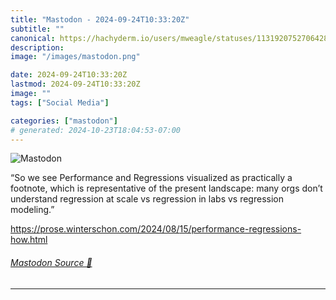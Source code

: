 ```yaml
---
title: "Mastodon - 2024-09-24T10:33:20Z"
subtitle: ""
canonical: https://hachyderm.io/users/mweagle/statuses/113192075270642877
description:
image: "/images/mastodon.png"

date: 2024-09-24T10:33:20Z
lastmod: 2024-09-24T10:33:20Z
image: ""
tags: ["Social Media"]

categories: ["mastodon"]
# generated: 2024-10-23T18:04:53-07:00
---
```

![Mastodon](/images/mastodon.png)

<p>“So we see Performance and Regressions visualized as practically a footnote, which is representative of the present landscape: many orgs don’t understand regression at scale vs regression in labs vs regression modeling.”</p><p><a href="https://prose.winterschon.com/2024/08/15/performance-regressions-how.html" target="_blank" rel="nofollow noopener noreferrer" translate="no"><span class="invisible">https://</span><span class="ellipsis">prose.winterschon.com/2024/08/</span><span class="invisible">15/performance-regressions-how.html</span></a></p>


###### [Mastodon Source 🐘](https://hachyderm.io/@mweagle/113192075270642877)

___
